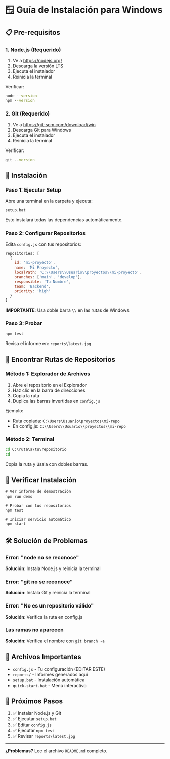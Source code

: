 # 🪟 Guía de Instalación para Windows

## 📋 Pre-requisitos

### 1. Node.js (Requerido)

1. Ve a https://nodejs.org/
2. Descarga la versión LTS
3. Ejecuta el instalador
4. Reinicia la terminal

Verificar:
```cmd
node --version
npm --version
```

### 2. Git (Requerido)

1. Ve a https://git-scm.com/download/win
2. Descarga Git para Windows
3. Ejecuta el instalador
4. Reinicia la terminal

Verificar:
```cmd
git --version
```

## 🚀 Instalación

### Paso 1: Ejecutar Setup

Abre una terminal en la carpeta y ejecuta:

```cmd
setup.bat
```

Esto instalará todas las dependencias automáticamente.

### Paso 2: Configurar Repositorios

Edita `config.js` con tus repositorios:

```javascript
repositories: [
  {
    id: 'mi-proyecto',
    name: 'Mi Proyecto',
    localPath: 'C:\\Users\\Usuario\\proyectos\\mi-proyecto',
    branches: ['main', 'develop'],
    responsible: 'Tu Nombre',
    team: 'Backend',
    priority: 'high'
  }
]
```

**IMPORTANTE**: Usa doble barra `\\` en las rutas de Windows.

### Paso 3: Probar

```cmd
npm test
```

Revisa el informe en: `reports\latest.jpg`

## 📝 Encontrar Rutas de Repositorios

### Método 1: Explorador de Archivos

1. Abre el repositorio en el Explorador
2. Haz clic en la barra de direcciones
3. Copia la ruta
4. Duplica las barras invertidas en `config.js`

Ejemplo:
- Ruta copiada: `C:\Users\Usuario\proyectos\mi-repo`
- En config.js: `C:\\Users\\Usuario\\proyectos\\mi-repo`

### Método 2: Terminal

```cmd
cd C:\ruta\a\tu\repositorio
cd
```

Copia la ruta y úsala con dobles barras.

## 🧪 Verificar Instalación

```cmd
# Ver informe de demostración
npm run demo

# Probar con tus repositorios
npm test

# Iniciar servicio automático
npm start
```

## 🛠️ Solución de Problemas

### Error: "node no se reconoce"
**Solución**: Instala Node.js y reinicia la terminal

### Error: "git no se reconoce"
**Solución**: Instala Git y reinicia la terminal

### Error: "No es un repositorio válido"
**Solución**: Verifica la ruta en config.js

### Las ramas no aparecen
**Solución**: Verifica el nombre con `git branch -a`

## 📁 Archivos Importantes

- `config.js` - Tu configuración (EDITAR ESTE)
- `reports/` - Informes generados aquí
- `setup.bat` - Instalación automática
- `quick-start.bat` - Menú interactivo

## 🎯 Próximos Pasos

1. ✅ Instalar Node.js y Git
2. ✅ Ejecutar `setup.bat`
3. ✅ Editar `config.js`
4. ✅ Ejecutar `npm test`
5. ✅ Revisar `reports\latest.jpg`

---

**¿Problemas?** Lee el archivo `README.md` completo.
